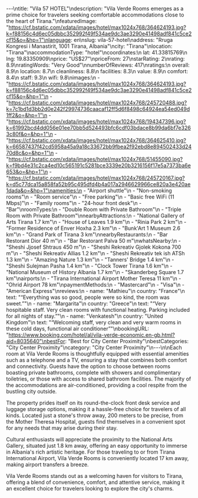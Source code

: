 ---\ntitle: "Vila 57 HOTEL"\ndescription: "Vila Verde Rooms emerges as a prime choice for travelers seeking comfortable accommodations close to the heart of Tirana."\nfeaturedImage: "https://cf.bstatic.com/xdata/images/hotel/max1024x768/364624193.jpg?k=f88156c4d6ec05dbbc352992f49f534ae9dc3ae3290e41498adf841c5ce2cf15&o=&hp=1"\nlanguage: en\nslug: vila-57-hotel\naddress: "Rruga Kongresi i Manastirit, 1001 Tirana, Albania"\ncity: "Tirana"\nlocation: "Tirana"\naccommodationType: "hotel"\ncoordinates:\n  lat: 41.33815769\n  lng: 19.83350909\nprice: "US$27"\npriceFrom: 27\nstarRating: 2\nrating: 8.9\nratingWords: "Very Good"\nnumberOfReviews: 417\nratings:\n  overall: 8.9\n  location: 8.7\n  cleanliness: 8.8\n  facilities: 8.3\n  value: 8.9\n  comfort: 8.4\n  staff: 9.3\n  wifi: 9.8\nimages:\n  - "https://cf.bstatic.com/xdata/images/hotel/max1024x768/364624193.jpg?k=f88156c4d6ec05dbbc352992f49f534ae9dc3ae3290e41498adf841c5ce2cf15&o=&hp=1"\n  - "https://cf.bstatic.com/xdata/images/hotel/max1024x768/245720488.jpg?k=7c1bd1d3bb2d0e242f29974736caacaf12ff5d6f8498c64924ea54ed049d1ff2&o=&hp=1"\n  - "https://cf.bstatic.com/xdata/images/hotel/max1024x768/194347396.jpg?k=61992bcd4dd056e01ee70bb5d524493bfc6cdf03bdace8b99da6bf7e3263c80f&o=&hp=1"\n  - "https://cf.bstatic.com/xdata/images/hotel/max1024x768/364625410.jpg?k=66587437f42cd5958a45a9a18c33672bb9fbea2f92ebd8e894502433d2470d8c&o=&hp=1"\n  - "https://cf.bstatic.com/xdata/images/hotel/max1024x768/51455090.jpg?k=f9bd4e31c2ca4ed10c565191c5281bce3339e20b3216156f17e5a7373ba6e653&o=&hp=1"\n  - "https://cf.bstatic.com/xdata/images/hotel/max1024x768/245720167.jpg?k=d5c77dca15a858fa52b95c495dfd4b4a017a2946629966ce820a3e420ae1dada&o=&hp=1"\namenities:\n  - "Airport shuttle"\n  - "Non-smoking rooms"\n  - "Room service"\n  - "Free parking"\n  - "Basic free WiFi (11 Mbps)"\n  - "Family rooms"\n  - "24-hour front desk"\n  - "Bar"\nroomTypes:\n  - "Double Room with Private Bathroom"\n  - "Triple Room with Private Bathroom"\nnearbyAttractions:\n  - "National Gallery of Arts Tirana 1.7 km"\n  - "House of Leaves 1.9 km"\n  - "Rinia Park 2 km"\n  - "Former Residence of Enver Hoxha 2.3 km"\n  - "Bunk'Art 1 Museum 2.6 km"\n  - "Grand Park of Tirana 3 km"\nnearbyRestaurants:\n  - "Bar Restorant Dior 40 m"\n  - "Bar Restorant Palva 50 m"\nwhatsNearby:\n  - "Sheshi Jjosef Shtraus 450 m"\n  - "Sheshi Rekreativ Gjolek Kokona 700 m"\n  - "Sheshi Rekreativ Allias 1.2 km"\n  - "Sheshi Rekreativ tek ish ATSh 1.3 km"\n  - "Amazing Nature 1.3 km"\n  - "Tanners' Bridge 1.4 km"\n  - "Sheshi Sulejman Pasha 1.4 km"\n  - "Clock Tower Tirana 1.6 km"\n  - "National Museum of History Albania 1.7 km"\n  - "Skanderbeg Square 1.7 km"\nairports:\n  - "Tirana International Airport Mother Teresa 11 km"\n  - "Ohrid Airport 78 km"\npaymentMethods:\n  - "Mastercard"\n  - "Visa"\n  - "American Express"\nreviews:\n  - name: "Mathieu"\n    country: "France"\n    text: "“Everything was so good, people were so kind, the room was sweet.”"\n  - name: "Margarita"\n    country: "Greece"\n    text: "“Very hospitable staff. Very clean rooms with functional heating. Parking included for all nights of stay.”"\n  - name: "Venkatesh"\n    country: "United Kingdom"\n    text: "“Welcoming staff, very clean and very warm rooms in these cold days, functional air conditioner”"\nbookingURL: "https://www.booking.com/hotel/al/vila-verde-economic.en-gb.html?aid=8035640"\nbestFor: "Best for City Center Proximity"\nbestCategories: "City Center Proximity"\ncategory: "City Center Proximity"\n---\n\nEach room at Vila Verde Rooms is thoughtfully equipped with essential amenities such as a telephone and a TV, ensuring a stay that combines both comfort and connectivity. Guests have the option to choose between rooms boasting private bathrooms, complete with showers and complimentary toiletries, or those with access to shared bathroom facilities. The majority of the accommodations are air-conditioned, providing a cool respite from the bustling city outside.

The property prides itself on its round-the-clock front desk service and luggage storage options, making it a hassle-free choice for travelers of all kinds. Located just a stone's throw away, 200 meters to be precise, from the Mother Theresa Hospital, guests find themselves in a convenient spot for any needs that may arise during their stay.

Cultural enthusiasts will appreciate the proximity to the National Arts Gallery, situated just 1.8 km away, offering an easy opportunity to immerse in Albania's rich artistic heritage. For those traveling to or from Tirana International Airport, Vila Verde Rooms is conveniently located 17 km away, making airport transfers a breeze.

Vila Verde Rooms stands out as a welcoming haven for visitors to Tirana, offering a blend of convenience, comfort, and attentive service, making it an excellent choice for travelers looking to explore the city's charms.